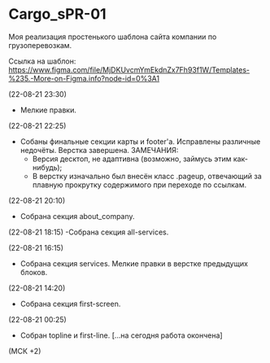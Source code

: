 # Cargo_sPR-01
Моя реализация простенького шаблона сайта компании по грузоперевозкам.

Ссылка на шаблон: https://www.figma.com/file/MjDKUvcmYmEkdnZx7Fh93f1W/Templates-%235.-More-on-Figma.info?node-id=0%3A1

(22-08-21 23:30)
- Мелкие правки.

(22-08-21 22:25)
- Собаны финальные секции карты и footer'а. Исправлены различные недочёты. Верстка завершена.
ЗАМЕЧАНИЯ:
   - Версия десктоп, не адаптивна (возможно, займусь этим как-нибудь);
   - В верстку изначально был внесён класс .pageup, отвечающий за плавную прокрутку содержимого при переходе по ссылкам.

(22-08-21 20:10)
- Собрана секция about_company.

(22-08-21 18:15)
-Собрана секция all-services.

(22-08-21 16:15)
- Собрана секция services. Мелкие правки в верстке предыдущих блоков.

(22-08-21 14:20)
- Собрана секция first-screen.

(22-08-21 00:25)
- Собран topline и first-line. [...на сегодня работа окончена]

(МСК +2)